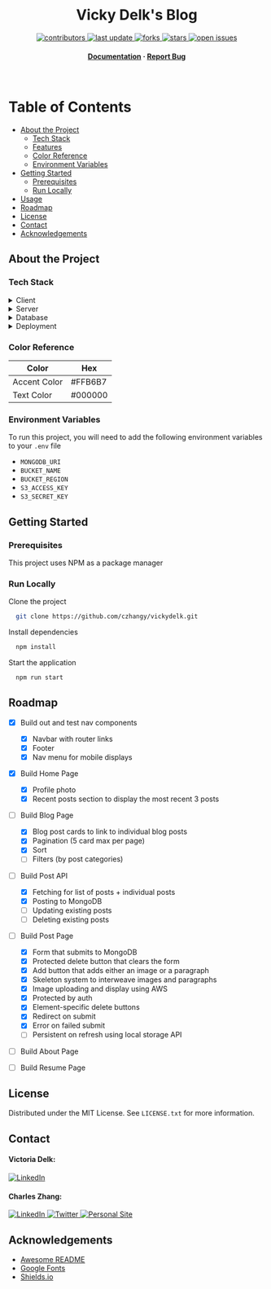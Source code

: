 <div align="center">

<!-- Title -->

<h1>Vicky Delk's Blog</h1>

<!-- Badges -->

<p>
    <a href="https://github.com/czhangy/vickydelk/graphs/contributors">
        <img src="https://img.shields.io/github/contributors/czhangy/vickydelk" alt="contributors" />
    </a>
    <a href="">
        <img src="https://img.shields.io/github/last-commit/czhangy/vickydelk" alt="last update" />
    </a>
    <a href="https://github.com/czhangy/vickydelk/network/members">
        <img src="https://img.shields.io/github/forks/czhangy/vickydelk" alt="forks" />
    </a>
    <a href="https://github.com/czhangy/vickydelk/stargazers">
        <img src="https://img.shields.io/github/stars/czhangy/vickydelk" alt="stars" />
    </a>
    <a href="https://github.com/czhangy/vickydelk/issues/">
        <img src="https://img.shields.io/github/issues/czhangy/vickydelk" alt="open issues" />
</p>
<h4>
    <a href="https://github.com/czhangy/vickydelk">Documentation</a>
    <span> · </span>
    <a href="https://github.com/czhangy/vickydelk/issues/">Report Bug</a>
</h4>

</div>

<br />

<!-- Table of Contents -->

# Table of Contents

-   [About the Project](#about-the-project)
    -   [Tech Stack](#tech-stack)
    -   [Features](#features)
    -   [Color Reference](#color-reference)
    -   [Environment Variables](#environment-variables)
-   [Getting Started](#getting-started)
    -   [Prerequisites](#prerequisites)
    -   [Run Locally](#run-locally)
-   [Usage](#usage)
-   [Roadmap](#roadmap)
-   [License](#license)
-   [Contact](#contact)
-   [Acknowledgements](#acknowledgements)

<!-- About the Project -->

## About the Project

<!-- Tech Stack -->

### Tech Stack

<details>
    <summary>Client</summary>
    <br />
    <a href="https://reactjs.org/">
        <img src="https://img.shields.io/badge/reactjs-%2320232a.svg?style=for-the-badge&logo=react&logoColor=%2361DAFB" alt="ReactJS" />
    </a>
    <a href="https://nextjs.org/">
        <img src="https://img.shields.io/badge/NextJS-black?style=for-the-badge&logo=next.js&logoColor=white" alt="NextJS" />
    </a>
    <a href="https://sass-lang.com/">
        <img src="https://img.shields.io/badge/SASS-hotpink.svg?style=for-the-badge&logo=SASS&logoColor=white" alt="SASS" />
    </a>
</details>

<details>
    <summary>Server</summary>
    <br />
    <a href="https://nextjs.org/">
        <img src="https://img.shields.io/badge/NextJS-black?style=for-the-badge&logo=next.js&logoColor=white" alt="NextJS" />
    </a>
</details>

<details>
    <summary>Database</summary>
    <br />
    <a href="https://www.mongodb.com/">
        <img src="https://img.shields.io/badge/MongoDB-%234ea94b.svg?style=for-the-badge&logo=mongodb&logoColor=white" alt="MongoDB" />
    </a>
    <a href="https://aws.amazon.com/">
        <img src="https://img.shields.io/badge/AWS-ff9900?style=for-the-badge&logo=amazon&logoColor=black" alt="AWS" />
    </a>
</details>

<details>
    <summary>Deployment</summary>
    <br />
    <a href="https://www.vercel.com/">
        <img src="https://img.shields.io/badge/-vercel-black?logo=vercel&logoColor=white&style=for-the-badge" alt="Vercel" />
    </a>
</details>

<!-- Color Reference -->

### Color Reference

| Color        | Hex     |
| ------------ | ------- |
| Accent Color | #FFB6B7 |
| Text Color   | #000000 |

<!-- Env Variables -->

### Environment Variables

To run this project, you will need to add the following environment variables to your `.env` file

-   `MONGODB_URI`
-   `BUCKET_NAME`
-   `BUCKET_REGION`
-   `S3_ACCESS_KEY`
-   `S3_SECRET_KEY`

<!-- Getting Started -->

## Getting Started

<!-- Prerequisites -->

### Prerequisites

This project uses NPM as a package manager

<!-- Run Locally -->

### Run Locally

Clone the project

```bash
  git clone https://github.com/czhangy/vickydelk.git
```

Install dependencies

```bash
  npm install
```

Start the application

```bash
  npm run start
```

<!-- Roadmap -->

## Roadmap

-   [x] Build out and test nav components

    -   [x] Navbar with router links
    -   [x] Footer
    -   [x] Nav menu for mobile displays

-   [x] Build Home Page

    -   [x] Profile photo
    -   [x] Recent posts section to display the most recent 3 posts

-   [ ] Build Blog Page

    -   [x] Blog post cards to link to individual blog posts
    -   [x] Pagination (5 card max per page)
    -   [x] Sort
    -   [ ] Filters (by post categories)

-   [ ] Build Post API

    -   [x] Fetching for list of posts + individual posts
    -   [x] Posting to MongoDB
    -   [ ] Updating existing posts
    -   [ ] Deleting existing posts

-   [ ] Build Post Page

    -   [x] Form that submits to MongoDB
    -   [x] Protected delete button that clears the form
    -   [x] Add button that adds either an image or a paragraph
    -   [x] Skeleton system to interweave images and paragraphs
    -   [x] Image uploading and display using AWS
    -   [x] Protected by auth
    -   [x] Element-specific delete buttons
    -   [x] Redirect on submit
    -   [x] Error on failed submit
    -   [ ] Persistent on refresh using local storage API

-   [ ] Build About Page
-   [ ] Build Resume Page

## License

Distributed under the MIT License. See `LICENSE.txt` for more information.

<!-- Contact -->

## Contact

#### Victoria Delk:

<a href="https://www.linkedin.com/in/victoriadelk/">
    <img src="https://img.shields.io/badge/LinkedIn-0077B5?style=for-the-badge&logo=linkedin&logoColor=white" alt="LinkedIn" />
</a>

<br />

#### Charles Zhang:

<a href="https://www.linkedin.com/in/charles-zhang-14746519b/">
    <img src="https://img.shields.io/badge/LinkedIn-0077B5?style=for-the-badge&logo=linkedin&logoColor=white" alt="LinkedIn" />
</a>
<a href="https://twitter.com/czhangy_">
    <img src="https://img.shields.io/badge/Twitter-1DA1F2?style=for-the-badge&logo=twitter&logoColor=white" alt="Twitter" />
</a>
<a href="https://czhangy.io">
    <img src="https://img.shields.io/badge/-personal%20site-darkgrey?logo=code-review&logoColor=white&style=for-the-badge" alt="Personal Site" />
</a>

<!-- Acknowledgments -->

## Acknowledgements

-   [Awesome README](https://github.com/matiassingers/awesome-readme)
-   [Google Fonts](https://fonts.google.com/)
-   [Shields.io](https://shields.io/)
